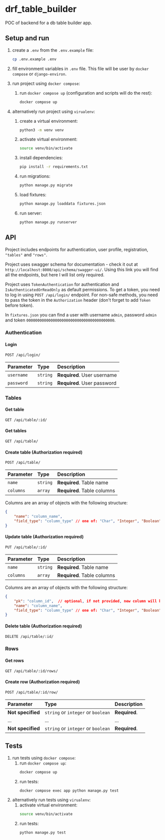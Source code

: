 # drf_table_builder

POC of backend for a db table builder app.

## Setup and run

1. create a `.env` from the `.env.example` file:
    ```bash
    cp .env.example .env
    ```
2. fill environment variables in `.env` file. This file will be user by `docker compose` or `django-environ`.
3. run project using `docker compose`:
    1. run `docker compose up` (configuration and scripts will do the rest):
        ```bash
        docker compose up
        ```

4. alternatively run project using `virualenv`:
    1. create a virtual environment:
        ```bash
        python3 -m venv venv
        ```
    2. activate virtual environment:
        ```bash
        source venv/bin/activate
        ```
    3. install dependencies:
        ```bash
        pip install -r requirements.txt
        ```
    4. run migrations:
        ```bash
        python manage.py migrate
        ```
    5. load fixtures:
        ```bash
        python manage.py loaddata fixtures.json
        ```
    6. run server:
        ```bash
        python manage.py runserver
        ```

## API

Project includes endpoints for authentication, user profile, registration, `"tables"` and `"rows"`.

Project uses swagger schema for documentation - check it out at `http://localhost:8000/api/schema/swagger-ui/`. Using this link you will find all the endpoints, but here I will list only required.

Project uses `TokenAuthentication` for authentication and `IsAuthenticatedOrReadOnly` as default permissions. To get a token, you need to log in using `POST /api/login/` endpoint. For non-safe methods, you need to pass the token in the `Authorization` header (don't forget to add `Token ` before token).

In `fixtures.json` you can find a user with username `admin`, password `admin` and token `0000000000000000000000000000000000000000`.

### Authentication

#### Login

```http
POST /api/login/
```

| Parameter | Type     | Description                |
| :-------- | :------- | :------------------------- |
| `username` | `string` | **Required**. User username |
| `password` | `string` | **Required**. User password |

### Tables

#### Get table

```http
GET /api/table/:id/
```

#### Get tables

```http
GET /api/table/
```

#### Create table (**Authorization required**)

```http
POST /api/table/
```

| Parameter | Type     | Description                |
|:----------| :------- |:---------------------------|
| `name`    | `string` | **Required**. Table name   |
| `columns` | `array` | **Required**. Table columns |

Columns are an array of objects with the following structure:

```json
{
    "name": "column_name",
    "field_type": "column_type" // one of: "Char", "Integer", "Boolean"
}
```

#### Update table (**Authorization required**)

```http
PUT /api/table/:id/
```

| Parameter | Type     | Description                |
|:----------| :------- |:---------------------------|
| `name`    | `string` | **Required**. Table name   |
| `columns` | `array` | **Required**. Table columns |

Columns are an array of objects with the following structure:

```json
{
    "pk": "column_id",  // optional, if not provided, new column will be created
    "name": "column_name",
    "field_type": "column_type" // one of: "Char", "Integer", "Boolean"
}
```
#### Delete table (**Authorization required**)

```http
DELETE /api/table/:id/
```

### Rows

#### Get rows

```http
GET /api/table/:id/rows/
```

#### Create row (**Authorization required**)

```http
POST /api/table/:id/row/
```

| Parameter         | Type                               | Description   |
|:------------------|:-----------------------------------|:--------------|
| **Not specified** | `string` or `integer` or `boolean` | **Required**. |
| ...               | ...                                | ...           |
| **Not specified** | `string` or `integer` or `boolean` | **Required**. |


## Tests

1. run tests using `docker compose`:
    1. run `docker compose up`:
        ```bash
        docker compose up
        ```
    2. run tests:
        ```bash
        docker compose exec app python manage.py test
        ```
2. alternatively run tests using `virualenv`:
   1. activate virtual environment:
       ```bash
       source venv/bin/activate
       ```
   2. run tests:
       ```bash
       python manage.py test
       ```
